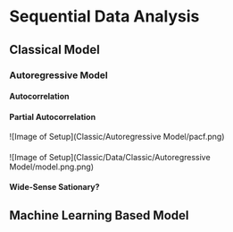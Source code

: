 # Sequential Data Analysis
## Classical Model
### Autoregressive Model
#### Autocorrelation
#### Partial Autocorrelation
![Image of Setup](Classic/Autoregressive Model/pacf.png)
####
![Image of Setup](Classic/Data/Classic/Autoregressive Model/model.png.png)
#### Wide-Sense Sationary?
## Machine Learning Based Model
